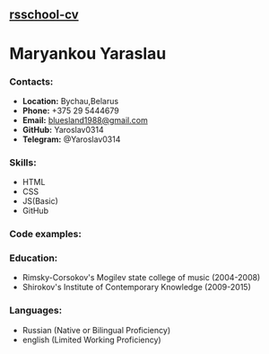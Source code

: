## [rsschool-cv]()

# Maryankou Yaraslau 

### Contacts: 
* **Location:** Bychau,Belarus
* **Phone:** +375 29 5444679
* **Email:** bluesland1988@gmail.com
* **GitHub:** Yaroslav0314
* **Telegram:** @Yaroslav0314

### Skills:
* HTML
* CSS
* JS(Basic)
* GitHub

### Code examples:

### Education:
* Rimsky-Corsokov's Mogilev state college of
music (2004-2008)
* Shirokov's Institute of Contemporary
Knowledge (2009-2015)

### Languages:
* Russian (Native or Bilingual Proficiency)
* english (Limited Working Proficiency)